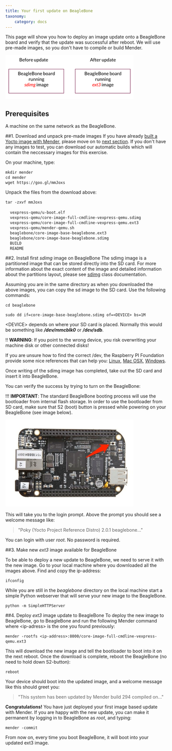 ```yaml
---
title: Your first update on BeagleBone
taxonomy:
    category: docs
---
```



This page will show you how to deploy an image update onto a BeagleBone board and verify that the update was successful after reboot. We will use pre-made images, so you don't have to compile or build Mender.

![Deploy update to BeagleBone - before and after](deploy_update_beaglebone_before_after.png)

## Prerequisites

A machine on the same network as the BeagleBone.

##1. Download and unpack pre-made images 
If you have already [built a Yocto image with Mender](../../Artifacts/Building-Mender-Yocto-image), please move on to [next section](#2-install-first-sdimg-image-on-beaglebone). If you don't have any images to test, you can download our automatic builds which will contain the neccessary images for this exercise.

On your machine, type:

```
mkdir mender
cd mender
wget https://goo.gl/mmJoxs
```

Unpack the files from the download above:

```
tar -zxvf mmJoxs

  vexpress-qemu/u-boot.elf
  vexpress-qemu/core-image-full-cmdline-vexpress-qemu.sdimg
  vexpress-qemu/core-image-full-cmdline-vexpress-qemu.ext3
  vexpress-qemu/mender-qemu.sh
  beaglebone/core-image-base-beaglebone.ext3
  beaglebone/core-image-base-beaglebone.sdimg
  BUILD
  README
```

##2. Install first *sdimg* image on BeagleBone
The sdimg image is a partitioned image that can be stored directly into the SD card. For more information about the exact content of the image and detailed information about the partitions layout, please see [sdimg](https://github.com/mendersoftware/meta-mender/blob/master/classes/sdimg.bbclass?target=_blank) class documentation</a>.

Assuming you are in the same directory as when you downloaded the above images, you can copy the sd image to the SD card. Use the following commands:

```
cd beaglebone
```

```
sudo dd if=core-image-base-beaglebone.sdimg of=<DEVICE> bs=1M
```

&lt;DEVICE&gt; depends on where your SD card is placed. Normally this would be something like ***/dev/mmcblk0*** or ***/dev/sdb***. 

!! **WARNING**: If you point to the wrong device, you risk overwriting your machine disk or other connected disks!

If you are unsure how to find the correct /dev, the Raspberry PI Foundation provide some nice references that can help you: [Linux](https://www.raspberrypi.org/documentation/installation/installing-images/linux.md?target=_blank), [Mac OSX](https://www.raspberrypi.org/documentation/installation/installing-images/mac.md?target=_blank), [Windows](https://www.raspberrypi.org/documentation/installation/installing-images/windows.md?target=_blank).

Once writing of the sdimg image has completed, take out the SD card and insert it into BeagleBone.

You can verify the success by trying to turn on the BeagleBone:

!!! **IMPORTANT**: The standard BeagleBone booting process will use the bootloader from internal flash storage. In order to use the bootloader from SD card, make sure that S2 (boot) button is pressed while powering on your BeagleBone (see image below).

![BeagleBone sdboot button](beaglebone_black_sdboot.jpg)

This will take you to the login prompt. Above the prompt you should see a welcome message like:

> "Poky (Yocto Project Reference Distro) 2.0.1 beaglebone..."

You can login with user *root*. No password is required. 


##3. Make new *ext3* image available for BeagleBone

To be able to deploy a new update to BeagleBone, we need to serve it with the new image. Go to your local machine where you downloaded all the images above. Find and copy the ip-address:

```
ifconfig
```

While you are still in the *beaglebone* directory on the local machine start a simple Python webserver that will serve your new image to the BeagleBone.

```
python -m SimpleHTTPServer
```

##4. Deploy *ext3* image update to BeagleBone
To deploy the new image to BeagleBone, go to BeagleBone and run the following Mender command where &lt;ip-adress&gt; is the one you found previously:


```
mender -rootfs <ip-address>:8000/core-image-full-cmdline-vexpress-qemu.ext3
```

This will download the new image and tell the bootloader to boot into it on the next reboot. Once the download is complete, reboot the BeagleBone (no need to hold down S2-button):

```
reboot
```

Your device should boot into the updated image, and a welcome message like this should greet you:

>"This system has been updated by Mender build 294 compiled on..."

**Congratulations!** You have just deployed your first image based update with Mender. If you are happy with the new update, you can make it permanent by logging in to BeagleBone as *root*, and typing:


```
mender -commit
```

From now on, every time you boot BeagleBone, it will boot into your updated ext3 image.
